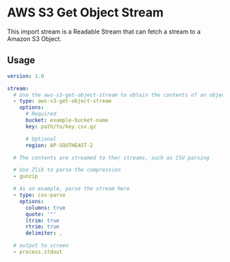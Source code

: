# AWS S3 Get Object Stream

This import stream is a Readable Stream that can fetch a stream to a Amazon S3 Object.

## Usage

```yaml
version: 1.0

stream:
  # Use the aws-s3-get-object-stream to obtain the contents of an object stored in S3
  - type: aws-s3-get-object-stream
    options:
      # Required
      bucket: example-bucket-name
      key: path/to/key.csv.gz

      # Optional
      region: AP-SOUTHEAST-2

  # The contents are streamed to ther streams, such as CSV parsing

  # Use Zlib to parse the compression
  - gunzip

  # As an example, parse the stream here
  - type: csv-parse
    options:
      columns: true
      quote: '"'
      ltrim: true
      rtrim: true
      delimiter: ,

  # output to screen
  - process.stdout
```
